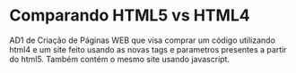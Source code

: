 # Comparando HTML5 vs HTML4
AD1 de Criação de Páginas WEB que visa comprar um código utilizando html4 e um site feito usando as novas tags e parametros presentes a partir do html5.
Também contém o mesmo site usando javascript.
